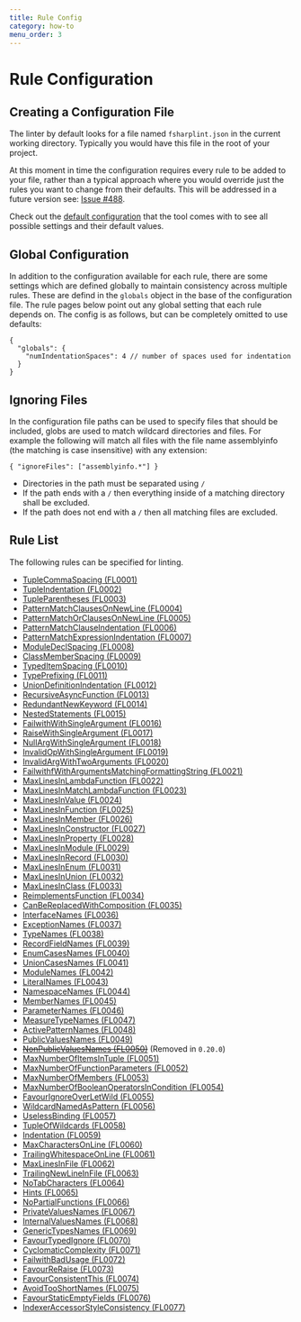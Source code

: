 ```yaml
---
title: Rule Config
category: how-to
menu_order: 3
---
```


# Rule Configuration

## Creating a Configuration File

The linter by default looks for a file named `fsharplint.json` in the current working directory. Typically you would have this file in the root of your project.

At this moment in time the configuration requires every rule to be added to your file, rather than a typical approach where you would override just the rules you want to change from their defaults. This will be addressed in a future version see: [Issue #488](https://github.com/fsprojects/FSharpLint/issues/488).

Check out the [default configuration](https://github.com/fsprojects/FSharpLint/blob/master/src/FSharpLint.Core/fsharplint.json) that the tool comes with to see all possible settings and their default values.

## Global Configuration

In addition to the configuration available for each rule, there are some settings which are defined globally to maintain consistency across
multiple rules. These are defind in the `globals` object in the base of the configuration file. The rule pages below point out any global
setting that each rule depends on. The config is as follows, but can be completely omitted to use defaults:

    {
      "globals": {
        "numIndentationSpaces": 4 // number of spaces used for indentation
      }
    }

## Ignoring Files

In the configuration file paths can be used to specify files that should be included, globs are used to match wildcard directories and files. For example the following will match all files with the file name assemblyinfo (the matching is case insensitive) with any extension:

    { "ignoreFiles": ["assemblyinfo.*"] }

* Directories in the path must be separated using `/`
* If the path ends with a `/` then everything inside of a matching directory shall be excluded.
* If the path does not end with a `/` then all matching files are excluded.


## <a name="ruleList"></a>Rule List

The following rules can be specified for linting.

- [TupleCommaSpacing (FL0001)](rules/FL0001.html)
- [TupleIndentation (FL0002)](rules/FL0002.html)
- [TupleParentheses (FL0003)](rules/FL0003.html)
- [PatternMatchClausesOnNewLine (FL0004)](rules/FL0004.html)
- [PatternMatchOrClausesOnNewLine (FL0005)](rules/FL0005.html)
- [PatternMatchClauseIndentation (FL0006)](rules/FL0006.html)
- [PatternMatchExpressionIndentation (FL0007)](rules/FL0007.html)
- [ModuleDeclSpacing (FL0008)](rules/FL0008.html)
- [ClassMemberSpacing (FL0009)](rules/FL0009.html)
- [TypedItemSpacing (FL0010)](rules/FL0010.html)
- [TypePrefixing (FL0011)](rules/FL0011.html)
- [UnionDefinitionIndentation (FL0012)](rules/FL0012.html)
- [RecursiveAsyncFunction (FL0013)](rules/FL0013.html)
- [RedundantNewKeyword (FL0014)](rules/FL0014.html)
- [NestedStatements (FL0015)](rules/FL0015.html)
- [FailwithWithSingleArgument (FL0016)](rules/FL0016.html)
- [RaiseWithSingleArgument (FL0017)](rules/FL0017.html)
- [NullArgWithSingleArgument (FL0018)](rules/FL0018.html)
- [InvalidOpWithSingleArgument (FL0019)](rules/FL0019.html)
- [InvalidArgWithTwoArguments (FL0020)](rules/FL0020.html)
- [FailwithfWithArgumentsMatchingFormattingString (FL0021)](rules/FL0021.html)
- [MaxLinesInLambdaFunction (FL0022)](rules/FL0022.html)
- [MaxLinesInMatchLambdaFunction (FL0023)](rules/FL0023.html)
- [MaxLinesInValue (FL0024)](rules/FL0024.html)
- [MaxLinesInFunction (FL0025)](rules/FL0025.html)
- [MaxLinesInMember (FL0026)](rules/FL0026.html)
- [MaxLinesInConstructor (FL0027)](rules/FL0027.html)
- [MaxLinesInProperty (FL0028)](rules/FL0028.html)
- [MaxLinesInModule (FL0029)](rules/FL0029.html)
- [MaxLinesInRecord (FL0030)](rules/FL0030.html)
- [MaxLinesInEnum (FL0031)](rules/FL0031.html)
- [MaxLinesInUnion (FL0032)](rules/FL0032.html)
- [MaxLinesInClass (FL0033)](rules/FL0033.html)
- [ReimplementsFunction (FL0034)](rules/FL0034.html)
- [CanBeReplacedWithComposition (FL0035)](rules/FL0035.html)
- [InterfaceNames (FL0036)](rules/FL0036.html)
- [ExceptionNames (FL0037)](rules/FL0037.html)
- [TypeNames (FL0038)](rules/FL0038.html)
- [RecordFieldNames (FL0039)](rules/FL0039.html)
- [EnumCasesNames (FL0040)](rules/FL0040.html)
- [UnionCasesNames (FL0041)](rules/FL0041.html)
- [ModuleNames (FL0042)](rules/FL0042.html)
- [LiteralNames (FL0043)](rules/FL0043.html)
- [NamespaceNames (FL0044)](rules/FL0044.html)
- [MemberNames (FL0045)](rules/FL0045.html)
- [ParameterNames (FL0046)](rules/FL0046.html)
- [MeasureTypeNames (FL0047)](rules/FL0047.html)
- [ActivePatternNames (FL0048)](rules/FL0048.html)
- [PublicValuesNames (FL0049)](rules/FL0049.html)
- [<s>NonPublicValuesNames (FL0050)</s>](rules/FL0050.html) (Removed in `0.20.0`)
- [MaxNumberOfItemsInTuple (FL0051)](rules/FL0051.html)
- [MaxNumberOfFunctionParameters (FL0052)](rules/FL0052.html)
- [MaxNumberOfMembers (FL0053)](rules/FL0053.html)
- [MaxNumberOfBooleanOperatorsInCondition (FL0054)](rules/FL0054.html)
- [FavourIgnoreOverLetWild (FL0055)](rules/FL0055.html)
- [WildcardNamedAsPattern (FL0056)](rules/FL0056.html)
- [UselessBinding (FL0057)](rules/FL0057.html)
- [TupleOfWildcards (FL0058)](rules/FL0058.html)
- [Indentation (FL0059)](rules/FL0059.html)
- [MaxCharactersOnLine (FL0060)](rules/FL0060.html)
- [TrailingWhitespaceOnLine (FL0061)](rules/FL0061.html)
- [MaxLinesInFile (FL0062)](rules/FL0062.html)
- [TrailingNewLineInFile (FL0063)](rules/FL0063.html)
- [NoTabCharacters (FL0064)](rules/FL0064.html)
- [Hints (FL0065)](rules/FL0065.html)
- [NoPartialFunctions (FL0066)](rules/FL0066.html)
- [PrivateValuesNames (FL0067)](rules/FL0067.html)
- [InternalValuesNames (FL0068)](rules/FL0068.html)
- [GenericTypesNames (FL0069)](rules/FL0069.html)
- [FavourTypedIgnore (FL0070)](rules/FL0070.html)
- [CyclomaticComplexity (FL0071)](rules/FL0071.html)
- [FailwithBadUsage (FL0072)](rules/FL0072.html)
- [FavourReRaise (FL0073)](rules/FL0073.html)
- [FavourConsistentThis (FL0074)](rules/FL0074.html)
- [AvoidTooShortNames (FL0075)](rules/FL0075.html)
- [FavourStaticEmptyFields (FL0076)](rules/FL0076.html)
- [IndexerAccessorStyleConsistency (FL0077)](rules/FL0077.html)
